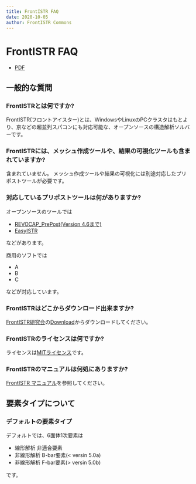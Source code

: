 ```yaml
---
title: FrontISTR FAQ
date: 2020-10-05
author: FrontISTR Commons
---
```


<!-- 表記は FrontISTR ver. 0.0 で統一します -->
# FrontISTR FAQ

- [PDF](faq_ja.pdf)

## 一般的な質問

### FrontISTRとは何ですか?

FrontISTR(フロントアイスター)とは、WindowsやLinuxのPCクラスタはもとより、京などの超並列スパコンにも対応可能な、オープンソースの構造解析ソルバーです。

### FrontISTRには、メッシュ作成ツールや、結果の可視化ツールも含まれていますか?

含まれていません。
メッシュ作成ツールや結果の可視化には別途対応したプリポストツールが必要です。

### 対応しているプリポストツールは何がありますか?

オープンソースのツールでは

- [REVOCAP_PrePost(Version 4.6まで)](https://www.frontistr.com/download/)
- [EasyISTR](http://opencae.gifu-nct.ac.jp/pukiwiki/index.php?AboutEasyISTR)

などがあります。

商用のソフトでは

- A
- B
- C

などが対応しています。

### FrontISTRはどこからダウンロード出来ますか?

[FrontISTR研究会](https://www.frontistr.com/)の[Download](https://www.frontistr.com/download/)からダウンロードしてください。

### FrontISTRのライセンスは何ですか?

ライセンスは[MITライセンス](https://gitlab.com/FrontISTR-Commons/FrontISTR/-/blob/master/License.txt)です。

### FrontISTRのマニュアルは何処にありますか?

[FrontISTR マニュアル](https://frontistr-commons.gitlab.io/FrontISTR_manual/ja/)を参照してください。

## 要素タイプについて

### デフォルトの要素タイプ

デフォルトでは、6面体1次要素は

 - 線形解析   非適合要素
 - 非線形解析 B-bar要素(< versin 5.0a)
 - 非線形解析 F-bar要素(> versin 5.0b)

です。
